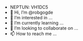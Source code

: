 - NEPTUN: VH1DC5
- 👋 Hi, I’m @robgogde
- 👀 I’m interested in ...
- 🌱 I’m currently learning ...
- 💞️ I’m looking to collaborate on ...
- 📫 How to reach me ...

<!---
robgogde/robgogde is a ✨ special ✨ repository because its `README.md` (this file) appears on your GitHub profile.
You can click the Preview link to take a look at your changes.
--->
